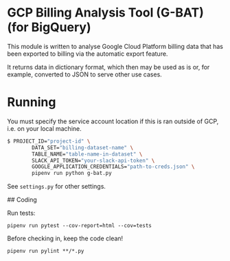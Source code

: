 # GCP Billing Analysis Tool (G-BAT) (for BigQuery)
This module is written to analyse Google Cloud Platform billing data
that has been exported to billing via the automatic export feature.

It returns data in dictionary format, which then may be used as is or,
for example, converted to JSON to serve other use cases.

# Running
You must specify the service account location if this is ran outside of
GCP, i.e. on your local machine.
```bash
$ PROJECT_ID="project-id" \
        DATA_SET="billing-dataset-name" \
        TABLE_NAME="table-name-in-dataset" \
        SLACK_API_TOKEN="your-slack-api-token" \
        GOOGLE_APPLICATION_CREDENTIALS="path-to-creds.json" \
        pipenv run python g-bat.py
```
See `settings.py` for other settings.

## Coding

Run tests:

```shell script
pipenv run pytest --cov-report=html --cov=tests
```

Before checking in, keep the code clean!

```shell script
pipenv run pylint **/*.py
```